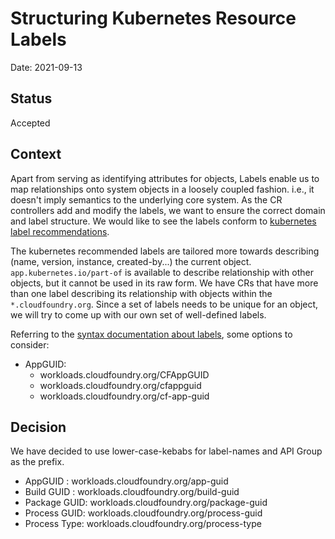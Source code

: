 # Structuring Kubernetes Resource Labels

Date: 2021-09-13

## Status

Accepted

## Context

Apart from serving as identifying attributes for objects, Labels enable us to map relationships onto system objects in a loosely coupled fashion.
i.e., it doesn't imply semantics to the underlying core system. As the CR controllers add and modify the labels,  we want to ensure the correct domain and label structure.
We would like to see the labels conform to [kubernetes label recommendations](https://kubernetes.io/docs/concepts/overview/working-with-objects/common-labels/).

The kubernetes recommended labels are tailored more towards describing (name, version, instance, created-by...) the current object.
`app.kubernetes.io/part-of` is available to describe relationship with other objects, but it cannot be used in its raw form.
We have CRs that have more than one label describing its relationship with objects within the `*.cloudfoundry.org`.
Since a set of labels needs to be unique for an object, we will try to come up with our own set of well-defined labels.

Referring to the [syntax documentation about labels](https://kubernetes.io/docs/concepts/overview/working-with-objects/labels/), some options to consider:

- AppGUID:
    - workloads.cloudfoundry.org/CFAppGUID
    - workloads.cloudfoundry.org/cfappguid
    - workloads.cloudfoundry.org/cf-app-guid

## Decision

We have decided to use lower-case-kebabs for label-names and API Group as the prefix.

- AppGUID     : workloads.cloudfoundry.org/app-guid
- Build GUID  : workloads.cloudfoundry.org/build-guid
- Package GUID: workloads.cloudfoundry.org/package-guid
- Process GUID: workloads.cloudfoundry.org/process-guid
- Process Type: workloads.cloudfoundry.org/process-type

